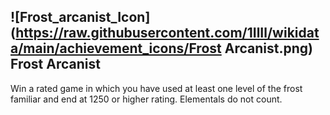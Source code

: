 ## ![Frost_arcanist_Icon](https://raw.githubusercontent.com/1IlIl/wikidata/main/achievement_icons/Frost Arcanist.png) Frost Arcanist


Win a rated game in which you have used at least one level of the frost familiar and end at 1250 or higher rating. Elementals do not count.
